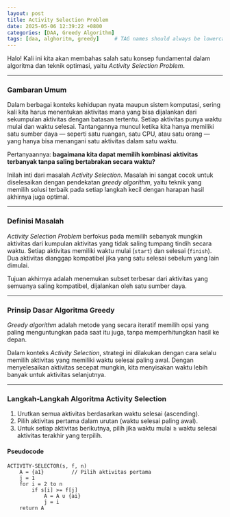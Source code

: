 ```yaml
---
layout: post
title: Activity Selection Problem 
date: 2025-05-06 12:39:22 +0800
categories: [DAA, Greedy Algorithm]
tags: [daa, alghoritm, greedy]     # TAG names should always be lowercase
---
```


Halo! Kali ini kita akan membahas salah satu konsep fundamental dalam algoritma dan teknik optimasi, yaitu *Activity Selection Problem*.

---

### Gambaran Umum

Dalam berbagai konteks kehidupan nyata maupun sistem komputasi, sering kali kita harus menentukan aktivitas mana yang bisa dijalankan dari sekumpulan aktivitas dengan batasan tertentu. Setiap aktivitas punya waktu mulai dan waktu selesai. Tantangannya muncul ketika kita hanya memiliki satu sumber daya — seperti satu ruangan, satu CPU, atau satu orang — yang hanya bisa menangani satu aktivitas dalam satu waktu.

Pertanyaannya: **bagaimana kita dapat memilih kombinasi aktivitas terbanyak tanpa saling bertabrakan secara waktu?**

Inilah inti dari masalah *Activity Selection*. Masalah ini sangat cocok untuk diselesaikan dengan pendekatan *greedy algorithm*, yaitu teknik yang memilih solusi terbaik pada setiap langkah kecil dengan harapan hasil akhirnya juga optimal.

---

### Definisi Masalah

*Activity Selection Problem* berfokus pada memilih sebanyak mungkin aktivitas dari kumpulan aktivitas yang tidak saling tumpang tindih secara waktu. Setiap aktivitas memiliki waktu mulai (`start`) dan selesai (`finish`). Dua aktivitas dianggap kompatibel jika yang satu selesai sebelum yang lain dimulai.

Tujuan akhirnya adalah menemukan subset terbesar dari aktivitas yang semuanya saling kompatibel, dijalankan oleh satu sumber daya.

---

### Prinsip Dasar Algoritma Greedy

*Greedy algorithm* adalah metode yang secara iteratif memilih opsi yang paling menguntungkan pada saat itu juga, tanpa memperhitungkan hasil ke depan.

Dalam konteks *Activity Selection*, strategi ini dilakukan dengan cara selalu memilih aktivitas yang memiliki waktu selesai paling awal. Dengan menyelesaikan aktivitas secepat mungkin, kita menyisakan waktu lebih banyak untuk aktivitas selanjutnya.

---

### Langkah-Langkah Algoritma Activity Selection

1. Urutkan semua aktivitas berdasarkan waktu selesai (ascending).
2. Pilih aktivitas pertama dalam urutan (waktu selesai paling awal).
3. Untuk setiap aktivitas berikutnya, pilih jika waktu mulai ≥ waktu selesai aktivitas terakhir yang terpilih.

#### Pseudocode

```text
ACTIVITY-SELECTOR(s, f, n)
    A = {a1}         // Pilih aktivitas pertama
    j = 1
    for i = 2 to n
        if s[i] >= f[j]
            A = A ∪ {ai}
            j = i
    return A
